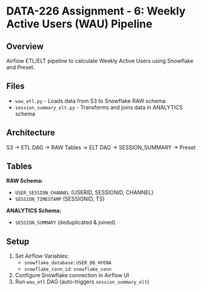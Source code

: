 # DATA-226 Assignment - 6: Weekly Active Users (WAU) Pipeline

## Overview
Airflow ETL/ELT pipeline to calculate Weekly Active Users using Snowflake and Preset.

## Files
- `wau_etl.py` - Loads data from S3 to Snowflake RAW schema
- `session_summary_elt.py` - Transforms and joins data in ANALYTICS schema

## Architecture

S3 → ETL DAG → RAW Tables → ELT DAG → SESSION_SUMMARY → Preset

## Tables
**RAW Schema:**
- `USER_SESSION_CHANNEL` (USERID, SESSIONID, CHANNEL)
- `SESSION_TIMESTAMP` (SESSIONID, TS)

**ANALYTICS Schema:**
- `SESSION_SUMMARY` (deduplicated & joined)

## Setup
1. Set Airflow Variables:
   - `snowflake_database`: `USER_DB_HYENA`
   - `snowflake_conn_id`: `snowflake_conn`
2. Configure Snowflake connection in Airflow UI
3. Run `wau_etl` DAG (auto-triggers `session_summary_elt`)

